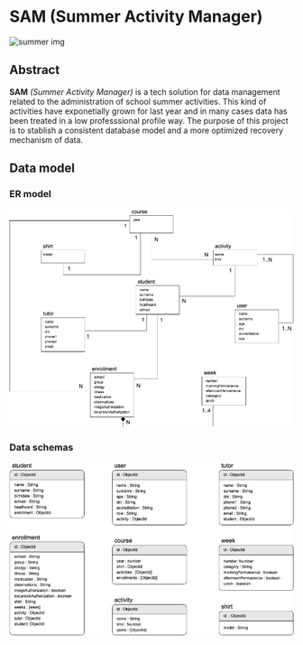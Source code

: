 # SAM (Summer Activity Manager)
![summer img](https://blogs.haverford.edu/ccpa/files/2019/04/04-summer-hacks-flip-flops-1080x675.jpg "logo")

## Abstract
**SAM** *(Summer Activity Manager)* is a tech solution for data management related to the administration of school summer activities. This kind of activities have exponetially grown for last year and in many cases data has been treated in a low professsional profile way. The purpose of this project is to stablish a consistent database model and a more optimized recovery mechanism of data.

## Data model
### ER model
![Data model - ER model](assets/data-model/model-ER.png)
### Data schemas
![Data model - mongo schemas](assets/data-model/data-schemas.png)


